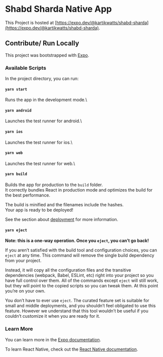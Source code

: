 # Shabd Sharda Native App

This Project is hosted at [https://expo.dev/@kartikwatts/shabd-sharda](https://expo.dev/@kartikwatts/shabd-sharda).

## Contribute/ Run Locally

This project was bootstrapped with [Expo](https://github.com/expo/expo).

### Available Scripts

In the project directory, you can run:

#### `yarn start`

Runs the app in the development mode.\

#### `yarn android`

Launches the test runner for android.\

#### `yarn ios`

Launches the test runner for ios.\

#### `yarn web`

Launches the test runner for web.\

#### `yarn build`

Builds the app for production to the `build` folder.\
It correctly bundles React in production mode and optimizes the build for the best performance.

The build is minified and the filenames include the hashes.\
Your app is ready to be deployed!

See the section about [deployment](https://facebook.github.io/create-react-app/docs/deployment) for more information.

#### `yarn eject`

**Note: this is a one-way operation. Once you `eject`, you can’t go back!**

If you aren’t satisfied with the build tool and configuration choices, you can `eject` at any time. This command will remove the single build dependency from your project.

Instead, it will copy all the configuration files and the transitive dependencies (webpack, Babel, ESLint, etc) right into your project so you have full control over them. All of the commands except `eject` will still work, but they will point to the copied scripts so you can tweak them. At this point you’re on your own.

You don’t have to ever use `eject`. The curated feature set is suitable for small and middle deployments, and you shouldn’t feel obligated to use this feature. However we understand that this tool wouldn’t be useful if you couldn’t customize it when you are ready for it.

### Learn More

You can learn more in the [Expo documentation](https://docs.expo.dev/).

To learn React Native, check out the [React Native documentation](https://reactnative.dev/).
